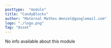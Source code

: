 ```yaml
---
posttype:  "module"  
title: "CandyBlocks"
author: "Maternal Mathes.Wenzel@googlemail.com"
logo: "./logo.png"
Tag: "Asset"
---
```

No info available about this module
